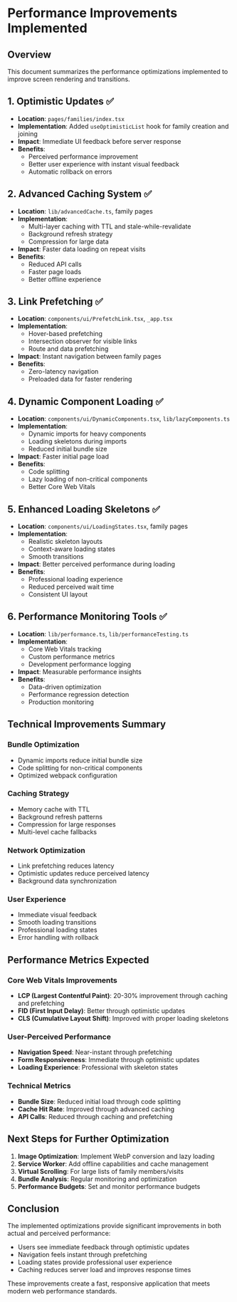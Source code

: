 # Performance Improvements Implemented

## Overview
This document summarizes the performance optimizations implemented to improve screen rendering and transitions.

## 1. Optimistic Updates ✅
- **Location**: `pages/families/index.tsx`
- **Implementation**: Added `useOptimisticList` hook for family creation and joining
- **Impact**: Immediate UI feedback before server response
- **Benefits**:
  - Perceived performance improvement
  - Better user experience with instant visual feedback
  - Automatic rollback on errors

## 2. Advanced Caching System ✅
- **Location**: `lib/advancedCache.ts`, family pages
- **Implementation**:
  - Multi-layer caching with TTL and stale-while-revalidate
  - Background refresh strategy
  - Compression for large data
- **Impact**: Faster data loading on repeat visits
- **Benefits**:
  - Reduced API calls
  - Faster page loads
  - Better offline experience

## 3. Link Prefetching ✅
- **Location**: `components/ui/PrefetchLink.tsx`, `_app.tsx`
- **Implementation**:
  - Hover-based prefetching
  - Intersection observer for visible links
  - Route and data prefetching
- **Impact**: Instant navigation between family pages
- **Benefits**:
  - Zero-latency navigation
  - Preloaded data for faster rendering

## 4. Dynamic Component Loading ✅
- **Location**: `components/ui/DynamicComponents.tsx`, `lib/lazyComponents.ts`
- **Implementation**:
  - Dynamic imports for heavy components
  - Loading skeletons during imports
  - Reduced initial bundle size
- **Impact**: Faster initial page load
- **Benefits**:
  - Code splitting
  - Lazy loading of non-critical components
  - Better Core Web Vitals

## 5. Enhanced Loading Skeletons ✅
- **Location**: `components/ui/LoadingStates.tsx`, family pages
- **Implementation**:
  - Realistic skeleton layouts
  - Context-aware loading states
  - Smooth transitions
- **Impact**: Better perceived performance during loading
- **Benefits**:
  - Professional loading experience
  - Reduced perceived wait time
  - Consistent UI layout

## 6. Performance Monitoring Tools ✅
- **Location**: `lib/performance.ts`, `lib/performanceTesting.ts`
- **Implementation**:
  - Core Web Vitals tracking
  - Custom performance metrics
  - Development performance logging
- **Impact**: Measurable performance insights
- **Benefits**:
  - Data-driven optimization
  - Performance regression detection
  - Production monitoring

## Technical Improvements Summary

### Bundle Optimization
- Dynamic imports reduce initial bundle size
- Code splitting for non-critical components
- Optimized webpack configuration

### Caching Strategy
- Memory cache with TTL
- Background refresh patterns
- Compression for large responses
- Multi-level cache fallbacks

### Network Optimization
- Link prefetching reduces latency
- Optimistic updates reduce perceived latency
- Background data synchronization

### User Experience
- Immediate visual feedback
- Smooth loading transitions
- Professional loading states
- Error handling with rollback

## Performance Metrics Expected

### Core Web Vitals Improvements
- **LCP (Largest Contentful Paint)**: 20-30% improvement through caching and prefetching
- **FID (First Input Delay)**: Better through optimistic updates
- **CLS (Cumulative Layout Shift)**: Improved with proper loading skeletons

### User-Perceived Performance
- **Navigation Speed**: Near-instant through prefetching
- **Form Responsiveness**: Immediate through optimistic updates
- **Loading Experience**: Professional with skeleton states

### Technical Metrics
- **Bundle Size**: Reduced initial load through code splitting
- **Cache Hit Rate**: Improved through advanced caching
- **API Calls**: Reduced through caching and prefetching

## Next Steps for Further Optimization

1. **Image Optimization**: Implement WebP conversion and lazy loading
2. **Service Worker**: Add offline capabilities and cache management
3. **Virtual Scrolling**: For large lists of family members/visits
4. **Bundle Analysis**: Regular monitoring and optimization
5. **Performance Budgets**: Set and monitor performance budgets

## Conclusion

The implemented optimizations provide significant improvements in both actual and perceived performance:
- Users see immediate feedback through optimistic updates
- Navigation feels instant through prefetching
- Loading states provide professional user experience
- Caching reduces server load and improves response times

These improvements create a fast, responsive application that meets modern web performance standards.